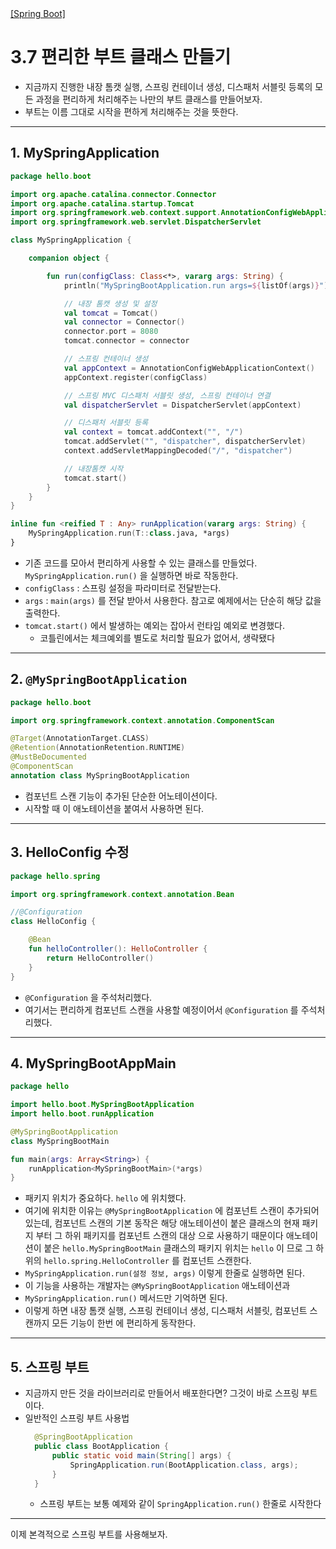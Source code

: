 <nav>
    <a href="../.." target="_blank">[Spring Boot]</a>
</nav>

# 3.7 편리한 부트 클래스 만들기
- 지금까지 진행한 내장 톰캣 실행, 스프링 컨테이너 생성, 디스패처 서블릿 등록의 모든 과정을 편리하게 처리해주는
나만의 부트 클래스를 만들어보자.
- 부트는 이름 그대로 시작을 편하게 처리해주는 것을 뜻한다.

---

## 1. MySpringApplication
```kotlin
package hello.boot

import org.apache.catalina.connector.Connector
import org.apache.catalina.startup.Tomcat
import org.springframework.web.context.support.AnnotationConfigWebApplicationContext
import org.springframework.web.servlet.DispatcherServlet

class MySpringApplication {

    companion object {

        fun run(configClass: Class<*>, vararg args: String) {
            println("MySpringBootApplication.run args=${listOf(args)}")

            // 내장 톰캣 생성 및 설정
            val tomcat = Tomcat()
            val connector = Connector()
            connector.port = 8080
            tomcat.connector = connector

            // 스프링 컨테이너 생성
            val appContext = AnnotationConfigWebApplicationContext()
            appContext.register(configClass)

            // 스프링 MVC 디스패처 서블릿 생성, 스프링 컨테이너 연결
            val dispatcherServlet = DispatcherServlet(appContext)

            // 디스패처 서블릿 등록
            val context = tomcat.addContext("", "/")
            tomcat.addServlet("", "dispatcher", dispatcherServlet)
            context.addServletMappingDecoded("/", "dispatcher")

            // 내장톰캣 시작
            tomcat.start()
        }
    }
}

inline fun <reified T : Any> runApplication(vararg args: String) {
    MySpringApplication.run(T::class.java, *args)
}
```
- 기존 코드를 모아서 편리하게 사용할 수 있는 클래스를 만들었다. `MySpringApplication.run()` 을 실행하면 바로 작동한다.
- `configClass` : 스프링 설정을 파라미터로 전달받는다.
- `args` : `main(args)` 를 전달 받아서 사용한다. 참고로 예제에서는 단순히 해당 값을 출력한다.
- `tomcat.start()` 에서 발생하는 예외는 잡아서 런타임 예외로 변경했다.
  - 코틀린에서는 체크예외를 별도로 처리할 필요가 없어서, 생략됐다

---

## 2. `@MySpringBootApplication`
```kotlin
package hello.boot

import org.springframework.context.annotation.ComponentScan

@Target(AnnotationTarget.CLASS)
@Retention(AnnotationRetention.RUNTIME)
@MustBeDocumented
@ComponentScan
annotation class MySpringBootApplication
```
- 컴포넌트 스캔 기능이 추가된 단순한 어노테이션이다.
- 시작할 때 이 애노테이션을 붙여서 사용하면 된다.

---

## 3. HelloConfig 수정
```kotlin
package hello.spring

import org.springframework.context.annotation.Bean

//@Configuration
class HelloConfig {

    @Bean
    fun helloController(): HelloController {
        return HelloController()
    }
}
```
- `@Configuration` 을 주석처리했다.
- 여기서는 편리하게 컴포넌트 스캔을 사용할 예정이어서 `@Configuration` 를 주석처리했다.

---

## 4. MySpringBootAppMain
```kotlin
package hello

import hello.boot.MySpringBootApplication
import hello.boot.runApplication

@MySpringBootApplication
class MySpringBootMain

fun main(args: Array<String>) {
    runApplication<MySpringBootMain>(*args)
}
```
- 패키지 위치가 중요하다. `hello` 에 위치했다.
- 여기에 위치한 이유는 `@MySpringBootApplication` 에 컴포넌트 스캔이 추가되어 있는데, 컴포넌트
스캔의 기본 동작은 해당 애노테이션이 붙은 클래스의 현재 패키지 부터 그 하위 패키지를 컴포넌트 스캔의 대상
으로 사용하기 때문이다 애노테이션이 붙은 `hello.MySpringBootMain` 클래스의 패키지 위치는 `hello` 이
므로 그 하위의 `hello.spring.HelloController` 를 컴포넌트 스캔한다.
- `MySpringApplication.run(설정 정보, args)` 이렇게 한줄로 실행하면 된다.
- 이 기능을 사용하는 개발자는 `@MySpringBootApplication` 애노테이션과
- `MySpringApplication.run()` 메서드만 기억하면 된다.
- 이렇게 하면 내장 톰캣 실행, 스프링 컨테이너 생성, 디스패처 서블릿, 컴포넌트 스캔까지 모든 기능이 한번
에 편리하게 동작한다.

---

## 5. 스프링 부트
- 지금까지 만든 것을 라이브러리로 만들어서 배포한다면? 그것이 바로 스프링 부트이다.
- 일반적인 스프링 부트 사용법
  ```java
    @SpringBootApplication
    public class BootApplication {
        public static void main(String[] args) {
            SpringApplication.run(BootApplication.class, args);
        }
    }
  ```
  - 스프링 부트는 보통 예제와 같이 `SpringApplication.run()` 한줄로 시작한다

---

이제 본격적으로 스프링 부트를 사용해보자.
